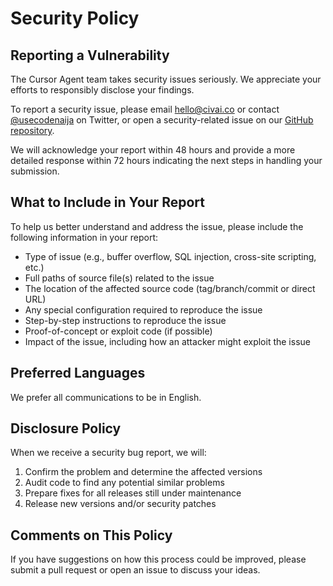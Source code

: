 # Security Policy

## Reporting a Vulnerability

The Cursor Agent team takes security issues seriously. We appreciate your efforts to responsibly disclose your findings.

To report a security issue, please email hello@civai.co or contact [@usecodenaija](https://twitter.com/usecodenaija) on Twitter, or open a security-related issue on our [GitHub repository](https://github.com/civai-technologies/cursor-agent).

We will acknowledge your report within 48 hours and provide a more detailed response within 72 hours indicating the next steps in handling your submission.

## What to Include in Your Report

To help us better understand and address the issue, please include the following information in your report:

- Type of issue (e.g., buffer overflow, SQL injection, cross-site scripting, etc.)
- Full paths of source file(s) related to the issue
- The location of the affected source code (tag/branch/commit or direct URL)
- Any special configuration required to reproduce the issue
- Step-by-step instructions to reproduce the issue
- Proof-of-concept or exploit code (if possible)
- Impact of the issue, including how an attacker might exploit the issue

## Preferred Languages

We prefer all communications to be in English.

## Disclosure Policy

When we receive a security bug report, we will:

1. Confirm the problem and determine the affected versions
2. Audit code to find any potential similar problems
3. Prepare fixes for all releases still under maintenance
4. Release new versions and/or security patches

## Comments on This Policy

If you have suggestions on how this process could be improved, please submit a pull request or open an issue to discuss your ideas. 